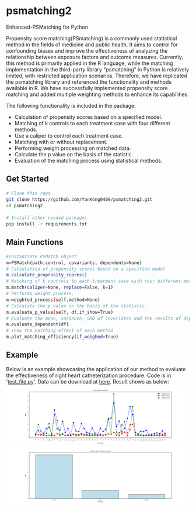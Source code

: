 # psmatching2
Enhanced-PSMatching for Python

Propensity score matching(PSmatching) is a commonly used statistical method in the fields of medicine and public health. It aims to control for confounding biases and improve the effectiveness of analyzing the relationship between exposure factors and outcome measures. Currently, this method is primarily applied in the R language, while the matching implementation in the third-party library "psmatching" in Python is relatively limited, with restricted application scenarios. Therefore, we have replicated the psmatching library and referenced the functionality and methods available in R. We have successfully implemented propensity score matching and added multiple weighting methods to enhance its capabilities.

The following functionality is included in the package:
* Calculation of propensity scores based on a specified model.
* Matching of k controls to each treatment case with four different methods.
* Use a caliper to control each treatment case.
* Matching with or without replacement.
* Performing weight processing on matched data.
* Calculate the p value on the basis of the statistic.
* Evaluation of the matching process using statistical methods.
## Get Started
```sh
# Clone this repo
git clone https://github.com/YanKong0408/psmatching2.git
cd psmatching2

# Install other needed packages
pip install -r requirements.txt
```

## Main Functions
```sh
#Instantiate PSMatch object
m=PSMatch(path,control, covariants, dependents=None)
# Calculation of propensity scores based on a specified model
m.calculate_proprnsity_scores()
# Matching of k controls to each treatment case with four different methods.
m.match(caliper=None, replace=False, k=1)
# Performs weight process.
m.weighted_process(self,method=None)
# Calculate the p value on the basis of the statistic.
m.evaluate_p_value(self, df,if_show=True)
# Evaluate the mean, variance, SMD of coveriates and the results of dependent variables
m.evaluate_dependent(df)
# show the matching effect of each method
m.plot_matching_efficiency(if_weighed=True)
```

## Example
Below is an example showcasing the application of our method to evaluate the effectiveness of right heart catheterization procedure.
Code is in '[test_file.py](https://github.com/YanKong0408/psmatching2/blob/main/test_file.py)'.
Data can be download at [here](https://hbiostat.org/data/).
Result shows as below:
![Intro](./image/smd.png)
![Intro](./image/failed_pvalue.png)
